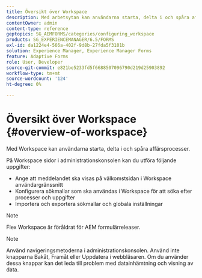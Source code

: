 ```yaml
---
title: Översikt över Workspace
description: Med arbetsytan kan användarna starta, delta i och spåra affärsprocesser. Låt oss lära oss mer om arbetsytan.
contentOwner: admin
content-type: reference
geptopics: SG_AEMFORMS/categories/configuring_workspace
products: SG_EXPERIENCEMANAGER/6.5/FORMS
exl-id: da1224e4-566a-402f-9d8b-27fda5f3101b
solution: Experience Manager, Experience Manager Forms
feature: Adaptive Forms
role: User, Developer
source-git-commit: e821be5233fd5f6688507096790d219d25903892
workflow-type: tm+mt
source-wordcount: '124'
ht-degree: 0%

---
```


# Översikt över Workspace {#overview-of-workspace}

Med Workspace kan användarna starta, delta i och spåra affärsprocesser.

På Workspace sidor i administrationskonsolen kan du utföra följande uppgifter:

* Ange att meddelandet ska visas på välkomstsidan i Workspace användargränssnitt
* Konfigurera sökmallar som ska användas i Workspace för att söka efter processer och uppgifter
* Importera och exportera sökmallar och globala inställningar

>[!NOTE]
>
>Flex Workspace är föråldrat för AEM formulärreleaser.

>[!NOTE]
>
>Använd navigeringsmetoderna i administrationskonsolen. Använd inte knapparna Bakåt, Framåt eller Uppdatera i webbläsaren. Om du använder dessa knappar kan det leda till problem med datainhämtning och visning av data.
